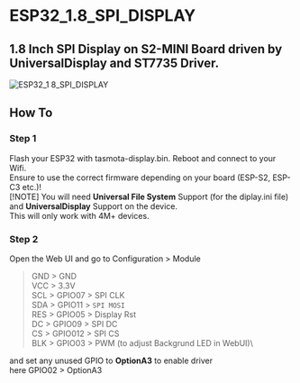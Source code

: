 # ESP32_1.8_SPI_DISPLAY
## 1.8 Inch SPI Display on S2-MINI Board driven by UniversalDisplay and ST7735 Driver.
![ESP32_1 8_SPI_DISPLAY](https://github.com/user-attachments/assets/110dd347-68e3-4918-b1d6-bf47b45172f8)
## How To

### Step 1
Flash your ESP32 with tasmota-display.bin. Reboot and connect to your Wifi.\
Ensure to use the correct firmware depending on your board (ESP-S2, ESP-C3 etc.)!\
[!NOTE] You will need **Universal File System** Support (for the diplay.ini file) and **UniversalDisplay** Support on the device.\
This will only work with 4M+ devices.

### Step 2
Open the Web UI and go to Configuration > Module

> GND > GND\
> VCC > 3.3V\
> SCL > GPIO07 > SPI CLK\
SDA > GPIO11 > `SPI MOSI`\
RES > GPIO05 > Display Rst\
DC > GPIO09 > SPI DC\
CS > GPIO012 > SPI CS\
BLK > GPIO03 > PWM (to adjust Backgrund LED in WebUI)\

and set any unused GPIO to **OptionA3** to enable driver\
here GPIO02 > OptionA3	

